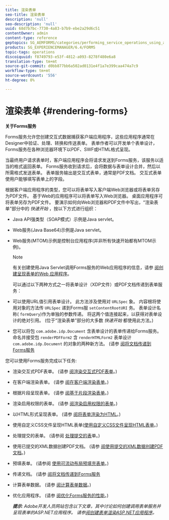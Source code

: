 ```yaml
---
title: 渲染表单
seo-title: 渲染表单
description: 'null'
seo-description: 'null'
uuid: 68d7b7bc-7730-4a83-b7b9-ebe2a29d6c51
contentOwner: admin
content-type: reference
geptopics: SG_AEMFORMS/categories/performing_service_operations_using_apis
products: SG_EXPERIENCEMANAGER/6.4/FORMS
topic-tags: operations
discoiquuid: f8749793-e53f-4812-a093-8278f480e6a8
translation-type: tm+mt
source-git-commit: d0bb877bb6a502ad0131e4f1a7e399caa474a7c9
workflow-type: tm+mt
source-wordcount: '556'
ht-degree: 0%

---
```



# 渲染表单 {#rendering-forms}

**关于Forms服务**

Forms服务允许您创建交互式数据捕获客户端应用程序，这些应用程序通常在Designer中验证、处理、转换和传送表单。 表单作者可以开发单个表单设计，Forms服务在各种浏览器环境下以PDF、SWF或HTML格式呈现。

当最终用户请求表单时，客户端应用程序会将请求发送到Forms服务，该服务以适当的格式返回表单。 Forms服务收到请求后，会将数据与表单设计合并，然后以所需格式发送表单。 表单服务输出是交互式表单，通常是PDF文档。 交互式表单使用户能够填写表单上的字段。

根据客户端应用程序的类型，您可以将表单写入客户端Web浏览器或将表单另存为PDF文件。 基于Web的应用程序可以将表单写入Web浏览器。 桌面应用程序可将表单另存为PDF文件。 要演示如何向Web浏览器和PDF文件中写出，“渲染表单”部分中的 *快速开始* ，按以下方式进行组织：

* Java API强类型（SOAP模式）示例是Java servlet。
* Web服务(Java Base64)示例是Java servlet。
* Web服务(MTOM)示例是控制台应用程序(并非所有快速开始都有MTOM示例)。

   >[!NOTE]
   >
   >有关创建使用Java Servlet调用Forms服务的Web应用程序的信息，请参 [阅创建呈现表单的Web 应用程序](/help/forms/developing/creating-web-applications-renders-forms.md)。

   可以通过以下两种方式之一将表单设计（XDP文件）或PDF文档传递到表单服务：

* 可以使用URL值引用表单设计。 此方法涉及使用对 `URLSpec` 象。 内容根将使用对象的方法传 `URLSpec` 递到Forms服 `setContentRootURI` 务。 表单设计名称( `formQuery`)作为单独的参数传递。 将这两个值连接起来，以获得对表单设计的绝对引用。 (位于“渲染表单”部分的大多数 *快速开始* 都使用此方法。)
* 您可以将包 `com.adobe.idp.Document` 含表单设计的表单传递给Forms服务。 命名并接受包 `renderPDFForm2` 含 `renderHTMLForm2` 表单设计 `com.adobe.idp.Document` 的对象的两种新方法。 (请参 [阅将文档传递到Forms服务](/help/forms/developing/passing-documents-forms-service.md)

您可以使用Forms服务完成以下任务:

* 渲染交互式PDF表单。 (请参 [阅渲染交互式PDF表单](/help/forms/developing/rendering-interactive-pdf-forms.md)。)
* 在客户端渲染表单。 (请参 [阅在客户端渲染表单](/help/forms/developing/rendering-forms-client.md)。)
* 根据片段呈现表单。 (请参 [阅基于片段渲染表单](/help/forms/developing/rendering-forms-based-fragments.md)。)
* 渲染启用权限的表单。 (请参 [阅渲染启用权限的表单](/help/forms/developing/rendering-rights-enabled-forms.md)。)
* 以HTML形式呈现表单。 (请参 [阅将表单渲染为HTML](/help/forms/developing/rendering-forms-html.md)。)
* 使用自定义CSS文件呈现HTML表单([使用自定义CSS文件呈现HTML表单](/help/forms/developing/rendering-html-forms-using-custom.md)。)
* 处理提交的表单。 (请参阅 [处理提交的表](/help/forms/developing/handling-submitted-forms.md)单。)
* 使用已提交的XML数据创建PDF文档。 (请参 [阅使用提交的XML数据创建PDF文档](/help/forms/developing/creating-pdf-documents-submitted-xml.md)。)
* 预填表单。 (请参阅 [使用可流动布局预填充表单](/help/forms/developing/prepopulating-forms-flowable-layouts.md)。)
* 传递文档。 (请参 [阅将文档传递到Forms服务](/help/forms/developing/passing-documents-forms-service.md)
* 计算表单数据。 (请参 [阅计算表单数据](/help/forms/developing/calculating-form-data.md)。)
* 优化应用程序。 (请参 [阅优化Forms服务的性能](/help/forms/developing/optimizing-performance-forms-service.md)。)

   ***提示&#x200B;**: Adobe开发人员网站包含以下文章，其中讨论如何创建调用表单服务并呈现表单的ASP.NET应用程序。 请参[阅创建表单渲染ASP.NET应用程序](https://www.adobe.com/devnet/livecycle/articles/asp_net.html)。*

